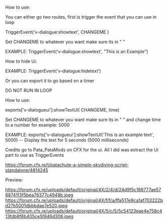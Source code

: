 How to use:

You can either go two routes, first is trigger the event that you can use in loop

TriggerEvent('v-dialogue:showtext', CHANGEME )

Set CHANGEME to whatever you want make sure its in " "

EXAMPLE: TriggerEvent('v-dialogue:showtext', "This is an Example")

How to hide Ui:

EXAMPLE: TriggerEvent('v-dialogue:hidetext')

Or you can export it to go based on a timer

DO NOT RUN IN LOOP

How to use:

exports['v-dialogueui']:showTextUI( CHANGEME, time)

Set CHANGEME to whatever you want make sure its in " " and change time to a number for example: 5000

EXAMPLE: exports['v-dialogueui']:showTextUI('This is an example text', 5000) -- Display the text for 5 seconds (5000 milliseconds)



Credits go to Pata_PataMods on CFX for the ui. All I did was extract the Ui part to use as TriggerEvents

https://forum.cfx.re/t/patachute-a-simple-skydiving-script-standalone/4814245

Preview: 

https://forum.cfx.re/uploads/default/original/4X/2/4/d/24d9f5c188777ae5788741f3f5bea76377c4948b.jpeg
https://forum.cfx.re/uploads/default/original/4X/f/f/a/ffa517e9ca1af702222bd27b5001dbbbdae7e520.jpeg
https://forum.cfx.re/uploads/default/original/4X/5/c/5/5c54123eae4e758c413fdb8f8b405ce5f846d306.jpeg
